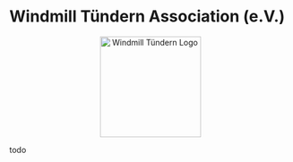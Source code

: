 # Windmill Tündern Association (e.V.)

<p align="center">
  <img src="/imgs/logo.svg" alt="Windmill Tündern Logo" width="180" />
</p>

todo
